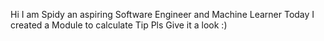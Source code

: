 Hi I am Spidy an aspiring Software Engineer and Machine Learner
Today I created a Module to calculate Tip 
Pls Give it a look :)
